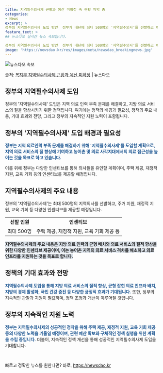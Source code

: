 ```yaml
---
title: 지역필수의사제 근황과 예산 미확정 속 현황 파악 중
categories:
- News
excerpt: >
정부의 지역필수의사제 도입 방안  정부가 내년에 최대 500명의 '지역필수의사'를 선발하고 이를 위해 주택 …
feature_text: >
## 뉴스다오 실시간 뉴스 속보입니다.

정부의 지역필수의사제 도입 방안  정부가 내년에 최대 500명의 '지역필수의사'를 선발하고 이를 위해 주택 …
image: 'https://newsdao.kr/res/images/meta/newsdao_breakingnews.jpg'
---
```


![뉴스다오 속보](https://newsdao.kr/res/images/meta/newsdao_breakingnews.jpg)

<p>출처: <a href="https://newsdao.kr/4475" rel="dofollow">복지부 지역필수의사제 근황과 예산 미확정</a> | 뉴스다오</p>

<h2 data-ke-size="size26">정부의 지역필수의사제 도입</h2>
정부의 '지역필수의사제' 도입은 지역 의료 인력 부족 문제를 해결하고, 지방 의료 서비스의 질을 향상시키기 위한 정책입니다. 여기에는 정책의 배경과 필요성, 정책의 주요 내용, 기대 효과와 전망, 그리고 정부의 지속적인 지원 노력이 포함됩니다.

<h2 data-ke-size="size24">정부의 '지역필수의사제' 도입 배경과 필요성</h2>
<b><span style="color: #1a5490;">정부는 지역 의료인력 부족 문제를 해결하기 위해 '지역필수의사제'를 도입할 계획으로, 지역 의료 서비스의 질 향상에 기여하고 농어촌 및 의료 사각지대에서의 의료 접근성을 높이는 것을 목표로 하고 있습니다.</span></b>

이를 위해 정부는 다양한 인센티브를 통해 의사들을 유인할 계획이며, 주택 제공, 재정적 지원, 교육 기회 등의 인센티브를 제공할 예정입니다.

<h2 data-ke-size="size24">지역필수의사제의 주요 내용</h2>
정부의 '지역필수의사제'는 최대 500명의 지역의사를 선발하고, 주거 지원, 재정적 지원, 교육 기회 등 다양한 인센티브를 제공할 예정입니다.

<table>
	<tr>
		<td style="text-align: center; height: 17px;"><b>선발 인원</b></td>
		<td style="text-align: center; height: 17px;"><b>인센티브</b></td>
	</tr>
	<tr>
		<td style="text-align: center; height: 17px;">최대 500명</td>
		<td style="text-align: center; height: 17px;">주택 제공, 재정적 지원, 교육 기회 제공 등</td>
	</tr>
</table>

<b><span style="background-color: #21538527;">지역필수의사제의 주요 내용은 지방 의료 인력의 균형 배치와 의료 서비스의 질적 향상을 위한 다양한 인센티브 제공이며, 이는 농어촌 지역의 의료 서비스 격차를 해소하고 의료 인프라를 지원하는 것을 목표로 합니다.</span></b>

<h2 data-ke-size="size24">정책의 기대 효과와 전망</h2>
<b><span style="color: #1a5490;">지역필수의사제 도입을 통해 지방 의료 서비스의 질적 향상, 균형 잡힌 의료 인프라 배치, 지방의 경제 활성화, 국민 건강 증진 등 다양한 긍정적 효과가 기대됩니다.</span></b> 또한, 정부의 지속적인 관찰과 지원이 필요하며, 정책 조정과 개선이 이루어질 것입니다.

<h2 data-ke-size="size24">정부의 지속적인 지원 노력</h2>
<b><span style="color: #1a5490;">정부는 지역필수의사제의 성공적인 정착을 위해 주택 제공, 재정적 지원, 교육 기회 제공 등의 다양한 노력을 기울일 예정이며, 관련 예산 확보와 구체적인 정책 실행을 위한 계획을 수립 중입니다.</span></b> 더불어, 지속적인 정책 개선을 통해 성공적인 지역필수의사제 도입을 기대합니다.

<p data-ke-size="size16">&nbsp;</p> 

빠르고 정확한 뉴스를 원한다면? 바로, <a href="https://newsdao.kr" rel="dofollow">https://newsdao.kr</a>


    
